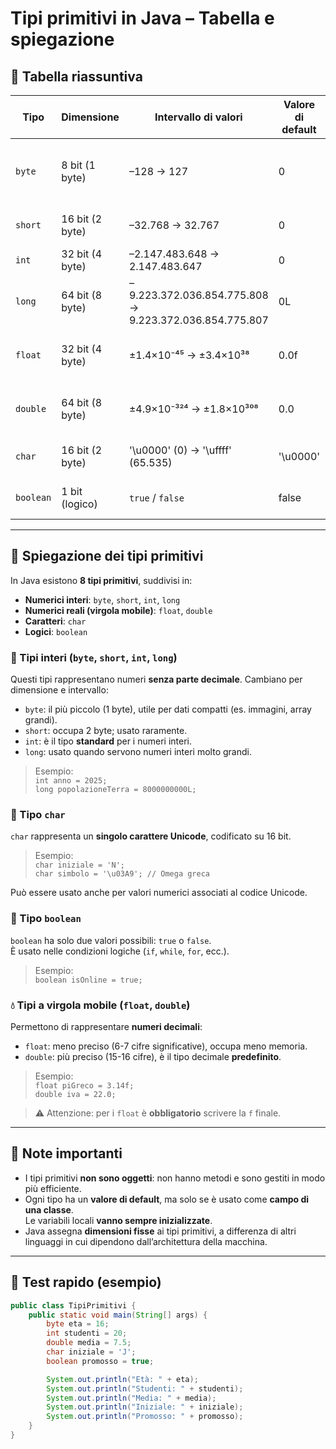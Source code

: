 # Tipi primitivi in Java – Tabella e spiegazione

## 🧮 Tabella riassuntiva

| Tipo       | Dimensione       | Intervallo di valori                                   | Valore di default | Uso comune                                  |
|------------|------------------|--------------------------------------------------------|--------------------|----------------------------------------------|
| `byte`     | 8 bit (1 byte)   | –128 → 127                                             | 0                  | Array di interi piccoli, memoria ridotta     |
| `short`    | 16 bit (2 byte)  | –32.768 → 32.767                                       | 0                  | Valori numerici intermedi                    |
| `int`      | 32 bit (4 byte)  | –2.147.483.648 → 2.147.483.647                         | 0                  | Tipo intero predefinito                      |
| `long`     | 64 bit (8 byte)  | –9.223.372.036.854.775.808 → 9.223.372.036.854.775.807 | 0L                 | Numeri interi molto grandi                   |
| `float`    | 32 bit (4 byte)  | ±1.4×10⁻⁴⁵ → ±3.4×10³⁸                                 | 0.0f               | Valori decimali a precisione moderata        |
| `double`   | 64 bit (8 byte)  | ±4.9×10⁻³²⁴ → ±1.8×10³⁰⁸                               | 0.0                | Valori decimali ad alta precisione           |
| `char`     | 16 bit (2 byte)  | '\u0000' (0) → '\uffff' (65.535)                       | '\u0000'           | Singolo carattere Unicode                    |
| `boolean`  | 1 bit (logico)   | `true` / `false`                                       | false              | Flag e condizioni logiche                    |

---

## 📖 Spiegazione dei tipi primitivi

In Java esistono **8 tipi primitivi**, suddivisi in:

- **Numerici interi**: `byte`, `short`, `int`, `long`
- **Numerici reali (virgola mobile)**: `float`, `double`
- **Caratteri**: `char`
- **Logici**: `boolean`

### 🔢 Tipi interi (`byte`, `short`, `int`, `long`)
Questi tipi rappresentano numeri **senza parte decimale**. Cambiano per dimensione e intervallo:

- `byte`: il più piccolo (1 byte), utile per dati compatti (es. immagini, array grandi).
- `short`: occupa 2 byte; usato raramente.
- `int`: è il tipo **standard** per i numeri interi.
- `long`: usato quando servono numeri interi molto grandi.

> Esempio:  
> `int anno = 2025;`  
> `long popolazioneTerra = 8000000000L;`

### 🔣 Tipo `char`
`char` rappresenta un **singolo carattere Unicode**, codificato su 16 bit.

> Esempio:  
> `char iniziale = 'N';`  
> `char simbolo = '\u03A9'; // Omega greca`

Può essere usato anche per valori numerici associati al codice Unicode.

### 🔘 Tipo `boolean`
`boolean` ha solo due valori possibili: `true` o `false`.  
È usato nelle condizioni logiche (`if`, `while`, `for`, ecc.).

> Esempio:  
> `boolean isOnline = true;`

### 💧 Tipi a virgola mobile (`float`, `double`)
Permettono di rappresentare **numeri decimali**:

- `float`: meno preciso (6-7 cifre significative), occupa meno memoria.
- `double`: più preciso (15-16 cifre), è il tipo decimale **predefinito**.

> Esempio:  
> `float piGreco = 3.14f;`  
> `double iva = 22.0;`

> ⚠️ Attenzione: per i `float` è **obbligatorio** scrivere la `f` finale.

---

## 🧠 Note importanti

- I tipi primitivi **non sono oggetti**: non hanno metodi e sono gestiti in modo più efficiente.
- Ogni tipo ha un **valore di default**, ma solo se è usato come **campo di una classe**.  
  Le variabili locali **vanno sempre inizializzate**.
- Java assegna **dimensioni fisse** ai tipi primitivi, a differenza di altri linguaggi in cui dipendono dall’architettura della macchina.

---

## 🧪 Test rapido (esempio)

```java
public class TipiPrimitivi {
    public static void main(String[] args) {
        byte eta = 16;
        int studenti = 20;
        double media = 7.5;
        char iniziale = 'J';
        boolean promosso = true;

        System.out.println("Età: " + eta);
        System.out.println("Studenti: " + studenti);
        System.out.println("Media: " + media);
        System.out.println("Iniziale: " + iniziale);
        System.out.println("Promosso: " + promosso);
    }
}

